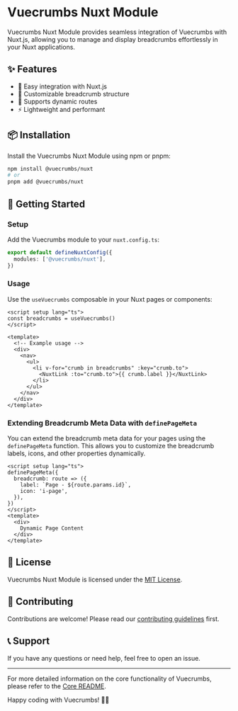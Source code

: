 # Vuecrumbs Nuxt Module

Vuecrumbs Nuxt Module provides seamless integration of Vuecrumbs with Nuxt.js, allowing you to manage and display breadcrumbs effortlessly in your Nuxt applications.

## ✨ Features

- 🥖 Easy integration with Nuxt.js
- 🧩 Customizable breadcrumb structure
- 🔗 Supports dynamic routes
- ⚡ Lightweight and performant

## 📦 Installation

Install the Vuecrumbs Nuxt Module using npm or pnpm:

```bash
npm install @vuecrumbs/nuxt
# or
pnpm add @vuecrumbs/nuxt
```

## 🚀 Getting Started

### Setup

Add the Vuecrumbs module to your `nuxt.config.ts`:

```ts
export default defineNuxtConfig({
  modules: ['@vuecrumbs/nuxt'],
})
```

### Usage

Use the `useVuecrumbs` composable in your Nuxt pages or components:

```vue
<script setup lang="ts">
const breadcrumbs = useVuecrumbs()
</script>

<template>
  <!-- Example usage -->
  <div>
    <nav>
      <ul>
        <li v-for="crumb in breadcrumbs" :key="crumb.to">
          <NuxtLink :to="crumb.to">{{ crumb.label }}</NuxtLink>
        </li>
      </ul>
    </nav>
  </div>
</template>
```

### Extending Breadcrumb Meta Data with `definePageMeta`

You can extend the breadcrumb meta data for your pages using the `definePageMeta` function. This allows you to customize the breadcrumb labels, icons, and other properties dynamically.

```vue
<script setup lang="ts">
definePageMeta({
  breadcrumb: route => ({
    label: `Page - ${route.params.id}`,
    icon: 'i-page',
  }),
})
</script>
<template>
  <div>
    Dynamic Page Content
  </div>
</template>
```

## 📄 License

Vuecrumbs Nuxt Module is licensed under the [MIT License](../../LICENSE).

## 🙌 Contributing

Contributions are welcome! Please read our [contributing guidelines](../../CONTRIBUTING.md) first.

## 📞 Support

If you have any questions or need help, feel free to open an issue.

---

For more detailed information on the core functionality of Vuecrumbs, please refer to the [Core README](../core/README.md).

Happy coding with Vuecrumbs! 🥖✨